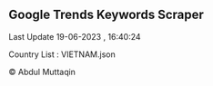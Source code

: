 

## Google Trends Keywords Scraper 
 
Last Update 19-06-2023 , 16:40:24

Country List :
VIETNAM.json



© Abdul Muttaqin 
